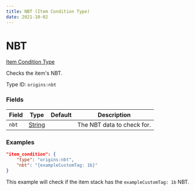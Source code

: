 ```yaml
---
title: NBT (Item Condition Type)
date: 2021-10-02
---
```


# NBT

[Item Condition Type](../item_condition_types.md)

Checks the item's NBT.

Type ID: `origins:nbt`


### Fields

Field | Type | Default | Description
------|------|---------|-------------
`nbt` | [String](../data_types/string.md) | | The NBT data to check for.


### Examples

```json
"item_condition": {
    "type": "origins:nbt",
    "nbt": "{exampleCustomTag: 1b}"
}
```

This example will check if the item stack has the `exampleCustomTag: 1b` NBT.
